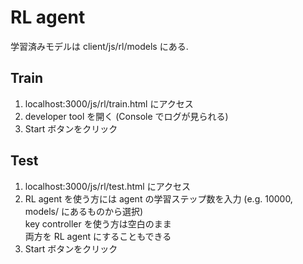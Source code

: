 # RL agent

学習済みモデルは client/js/rl/models にある.

## Train

1. localhost:3000/js/rl/train.html にアクセス
1. developer tool を開く (Console でログが見られる)
1. Start ボタンをクリック

## Test

1. localhost:3000/js/rl/test.html にアクセス
1. RL agent を使う方には agent の学習ステップ数を入力 (e.g. 10000, models/ にあるものから選択)  
  key controller を使う方は空白のまま  
  両方を RL agent にすることもできる
1. Start ボタンをクリック
